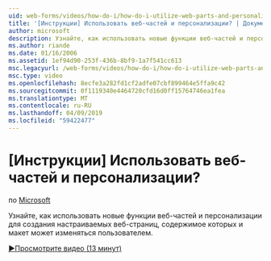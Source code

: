 ```yaml
---
uid: web-forms/videos/how-do-i/how-do-i-utilize-web-parts-and-personalization
title: '[Инструкции] Использовать веб-частей и персонализации? | Документы Майкрософт'
author: microsoft
description: Узнайте, как использовать новые функции веб-частей и персонализации для создания настраиваемых веб-страниц, содержимое которых и макет может изменяться пользователем.
ms.author: riande
ms.date: 01/16/2006
ms.assetid: 1ef94d90-253f-436b-8bf9-1a7f541cc613
msc.legacyurl: /web-forms/videos/how-do-i/how-do-i-utilize-web-parts-and-personalization
msc.type: video
ms.openlocfilehash: 8ecfe3a282fd1cf2adfe07cbf899464e5ffa9c42
ms.sourcegitcommit: 0f1119340e4464720cfd16d0ff15764746ea1fea
ms.translationtype: MT
ms.contentlocale: ru-RU
ms.lasthandoff: 04/09/2019
ms.locfileid: "59422477"
---
```

# <a name="how-do-i-utilize-web-parts-and-personalization"></a>[Инструкции] Использовать веб-частей и персонализации?

по [Microsoft](https://github.com/microsoft)

Узнайте, как использовать новые функции веб-частей и персонализации для создания настраиваемых веб-страниц, содержимое которых и макет может изменяться пользователем.

[&#9654;Просмотрите видео (13 минут)](https://channel9.msdn.com/Blogs/ASP-NET-Site-Videos/how-do-i-utilize-web-parts-and-personalization)
